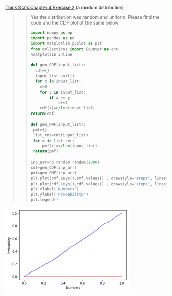 [Think Stats Chapter 4 Exercise 2](http://greenteapress.com/thinkstats2/html/thinkstats2005.html#toc41) (a random distribution)
>> Yes the distribution was random and uniform. Please find the code and the CDF plot of the same below 
>> 
>> ```python
>> import numpy as np
>> import pandas as pd
>> import matplotlib.pyplot as plt
>> from collections import Counter as cnt
>> %matplotlib inline
>> 
>> def gen_CDF(input_list):
>>   cdf={}
>>   input_list.sort()
>>   for x in input_list: 
>>     c=0
>>     for y in input_list:
>>         if x >= y:
>>             c+=1
>>     cdf[x]=c/len(input_list)
>> return(cdf)
>> 
>> def gen_PMF(input_list):
>>  pmf={}
>>  list_cnt=cnt(input_list)
>>  for x in list_cnt:
>>      pmf[x]=x/len(input_list)
>>  return(pmf)
>> 
>> inp_arr=np.random.random(1000)
>> cdf=gen_CDF(inp_arr)
>> pmf=gen_PMF(inp_arr)
>> plt.plot(pmf.keys(),pmf.values() , drawstyle='steps', linestyle='-', alpha=0.5,c='r',label='PMF')
>> plt.plot(cdf.keys(),cdf.values() , drawstyle='steps', linestyle='-', alpha=0.5,c='b',label='CDF')
>> plt.xlabel('Numbers')
>> plt.ylabel('Probability')
>> plt.legend()
>> ```
![edit](../img/CDF_PMF_plot.png)
